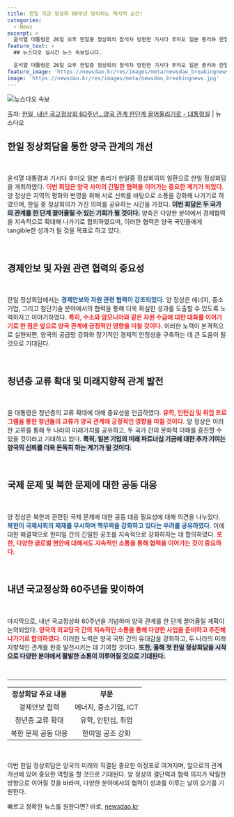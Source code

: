 ```yaml
---
title: 한일 국교 정상화 60주년 맞이하는 역사적 순간!
categories:
  - News
excerpt: >
  윤석열 대통령은 26일 오후 한일중 정상회의 참석차 방한한 기시다 후미오 일본 총리와 한일 정상회담을 가졌다…
feature_text: >
  ## 뉴스다오 실시간 뉴스 속보입니다.

  윤석열 대통령은 26일 오후 한일중 정상회의 참석차 방한한 기시다 후미오 일본 총리와 한일 정상회담을 가졌다…
feature_image: 'https://newsdao.kr/res/images/meta/newsdao_breakingnews.jpg'
image: 'https://newsdao.kr/res/images/meta/newsdao_breakingnews.jpg'
---
```


![뉴스다오 속보](https://newsdao.kr/res/images/meta/newsdao_breakingnews.jpg)

<p>출처: <a href="https://newsdao.kr/3909" rel="dofollow">한일, 내년 국교정상회 60주년…양국 관계 한단계 끌어올리기로 - 대통령실</a> | 뉴스다오</p>

<h2 data-ke-size="size26">한일 정상회담을 통한 양국 관계의 개선</h2>

<p data-ke-size="size16">&nbsp;</p>

윤석열 대통령과 기시다 후미오 일본 총리가 한일중 정상회의의 일환으로 한일 정상회담을 개최하였다. <b><span style="color: #ee2323;">이번 회담은 양국 사이의 긴밀한 협력을 이어가는 중요한 계기가 되었다.</span></b> 양 정상은 지역의 평화와 번영을 위해 서로 신뢰를 바탕으로 소통을 강화해 나가기로 하였으며, 한일 중 정상회의가 가진 의미를 공유하는 시간을 가졌다. <b><span style="background-color: #21538527;">이번 회담은 두 국가의 관계를 한 단계 끌어올릴 수 있는 기회가 될 것이다.</span></b> 양측은 다양한 분야에서 경제협력을 지속적으로 확대해 나가기로 합의하였으며, 이러한 협력은 양국 국민들에게 tangible한 성과가 될 것을 목표로 하고 있다.

<p data-ke-size="size16">&nbsp;</p>

<h2 data-ke-size="size26">경제안보 및 자원 관련 협력의 중요성</h2>

<p data-ke-size="size16">&nbsp;</p>

한일 정상회담에서는 <b><span style="color: #1a5490;">경제안보와 자원 관련 협력이 강조되었다.</span></b> 양 정상은 에너지, 중소기업, 그리고 첨단기술 분야에서의 협력을 통해 더욱 확실한 성과를 도출할 수 있도록 노력하자고 이야기하였다. <b><span style="color: #ee2323;">특히, 수소와 암모니아와 같은 자원 수급에 대한 대화를 이어가기로 한 점은 앞으로 양국 관계에 긍정적인 영향을 미칠 것이다.</span></b> 이러한 노력이 본격적으로 실현되면, 양국의 공급망 강화와 장기적인 경제적 안정성을 구축하는 데 큰 도움이 될 것으로 기대된다.

<p data-ke-size="size16">&nbsp;</p>

<h2 data-ke-size="size26">청년층 교류 확대 및 미래지향적 관계 발전</h2>

<p data-ke-size="size16">&nbsp;</p>

윤 대통령은 청년층의 교류 확대에 대해 중요성을 언급하였다. <b><span style="color: #ee2323;">유학, 인턴십 및 취업 프로그램을 통한 청년들의 교류가 양국 관계에 긍정적인 영향을 미칠 것이다.</span></b> 양 정상은 이러한 교류를 통해 두 나라의 미래가치를 공유하고, 두 국가 간의 문화적 이해를 증진할 수 있을 것이라고 기대하고 있다. <b><span style="background-color: #21538527;">특히, 일본 기업의 미래 파트너십 기금에 대한 추가 기여는 양국의 신뢰를 더욱 돈독히 하는 계기가 될 것이다.</span></b>

<p data-ke-size="size16">&nbsp;</p>

<h2 data-ke-size="size26">국제 문제 및 북한 문제에 대한 공동 대응</h2>

<p data-ke-size="size16">&nbsp;</p>

양 정상은 북한과 관련된 국제 문제에 대한 공동 대응 필요성에 대해 의견을 나누었다. <b><span style="color: #1a5490;">북한이 국제사회의 제재를 무시하며 핵무력을 강화하고 있다는 우려를 공유하였다.</span></b> 이에 대한 해결책으로 한미일 간의 긴밀한 공조를 지속적으로 강화하자는 데 합의하였다. <b><span style="color: #ee2323;">또한, 다양한 글로벌 현안에 대해서도 지속적인 소통을 통해 협력을 이어가는 것이 중요하다.</span></b>

<p data-ke-size="size16">&nbsp;</p>

<h2 data-ke-size="size26">내년 국교정상화 60주년을 맞이하여</h2>

<p data-ke-size="size16">&nbsp;</p>

마지막으로, 내년 국교정상화 60주년을 기념하며 양국 관계를 한 단계 끌어올릴 계획이 논의되었다. <b><span style="color: #ee2323;">양국의 외교당국 간의 지속적인 소통을 통해 다양한 사업을 준비하고 추진해 나가기로 합의하였다.</span></b> 이러한 노력은 양국 국민 간의 유대감을 강화하고, 두 나라의 미래 지향적인 관계를 한층 발전시키는 데 기여할 것이다. <b><span style="background-color: #21538527;">또한, 올해 첫 한일 정상회담을 시작으로 다양한 분야에서 활발한 소통이 이루어질 것으로 기대된다.</span></b>

<p data-ke-size="size16">&nbsp;</p>

<hr />

<table style="width: 100%; border-collapse: collapse;">
    <tr>
        <td style="text-align: center; height: 17px;"><b>정상회담 주요 내용</b></td>
        <td style="text-align: center; height: 17px;"><b>부문</b></td>
    </tr>
    <tr>
        <td style="text-align: center; height: 17px;">경제안보 협력</td>
        <td style="text-align: center; height: 17px;">에너지, 중소기업, ICT</td>
    </tr>
    <tr>
        <td style="text-align: center; height: 17px;">청년층 교류 확대</td>
        <td style="text-align: center; height: 17px;">유학, 인턴십, 취업</td>
    </tr>
    <tr>
        <td style="text-align: center; height: 17px;">북한 문제 공동 대응</td>
        <td style="text-align: center; height: 17px;">한미일 공조 강화</td>
    </tr>
</table> 

<p data-ke-size="size16">&nbsp;</p>

이번 한일 정상회담은 양국의 미래와 직결된 중요한 이정표로 여겨지며, 앞으로의 관계 개선에 있어 중요한 역할을 할 것으로 기대된다. 양 정상의 결단력과 협력 의지가 탁월한 방향으로 이어질 것을 바라며, 다양한 분야에서의 협력이 성과를 이루는 날이 오기를 기원한다. 

빠르고 정확한 뉴스를 원한다면? 바로, <a href="https://newsdao.kr" rel="dofollow">newsdao.kr</a>


